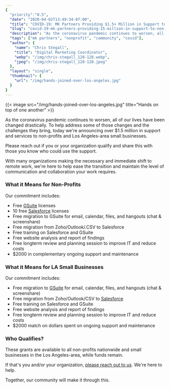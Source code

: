 ```yaml
---
{
  "priority":"0.5",
  "date": "2020-04-02T13:49:34-07:00",
  "title": "COVID-19: MK Partners Providing $1.5+ Million in Support to Non-Profits and SoCal Small Businesses",
  "Slug": "covid-19-mk-partners-providing-15-million-in-support-to-non-profits-and-socal-small-businesses",
  "description": "As the coronavirus pandemic continues to worsen, all of our lives have been changed drastically. To help address some of those changes...",
  "tags": ["mk partners", "nonprofit", "community", "covid"],
  "author": {
    "name": "Chris Stegall",
    "title": "Digital Marketing Coordinator",
    "webp": "/img/chris-stegall_128-128.webp",
    "jpeg": "/img/chris-stegall_128-128.jpeg"
  },
  "layout": "single",
  "thumbnail": {
    "url": "/img/hands-joined-over-los-angeles.jpg"
  }
}
---
```



{{< image src="/img/hands-joined-over-los-angeles.jpg" title="Hands on top of one another" >}}

As the coronavirus pandemic continues to worsen, all of our lives have been changed drastically. To help address some of those changes and the challenges they bring, today we're announcing over $1.5 million in support and services to non-profits and Los Angeles-area small businesses.

Please reach out if you or your organization qualify and share this with those you know who could use the support.

With many organizations making the necessary and immediate shift to remote work, we're here to help ease the transition and maintain the level of communication and collaboration your work requires.

### What it Means for Non-Profits

Our commitment includes:

* Free [GSuite](https://gsuite.google.com/) licenses
* 10 free [Salesforce](https://www.salesforce.org/) licenses
* Free migration to GSuite for email, calendar, files, and hangouts (chat & screenshare)
* Free migration from Zoho/Outlook/.CSV to Salesforce
* Free training on Salesforce and GSuite
* Free website analysis and report of findings
* Free longterm review and planning session to improve IT and reduce costs
* $2000 in complementary ongoing support and maintenance

### What it Means for LA Small Businesses

Our commitment includes:

* Free migration to [GSuite](https://gsuite.google.com/) for email, calendar, files, and hangouts (chat & screenshare)
* Free migration from Zoho/Outlook/CSV to [Salesforce](http://salesforce.com/products/)
* Free training on Salesforce and GSuite
* Free website analysis and report of findings
* Free longterm review and planning session to improve IT and reduce costs
* $2000 match on dollars spent on ongoing support and maintenance

### Who Qualifies?

These grants are available to all non-profits nationwide and small businesses in the Los Angeles-area, while funds remain.

If that's you and/or your organization, [please reach out to us](/contact). We're here to help.

Together, our community will make it through this.
